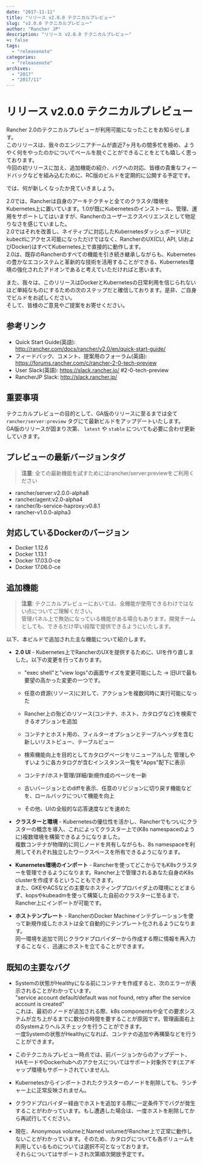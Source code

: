 ```yaml
---
date: "2017-11-11"
title: "リリース v2.0.0 テクニカルプレビュー"
slug: "v2.0.0 テクニカルプレビュー"
author: "Rancher JP"
description: "リリース v2.0.0 テクニカルプレビュー"
≈: false
tags:
  - "releasenote"
categories:
  - "releasenote"
archives:
  - "2017"
  - "2017/11"
---
```


# リリース v2.0.0 テクニカルプレビュー

Rancher 2.0のテクニカルプレビューが利用可能になったことをお知らせします。<br>
このリリースは、我々のエンジニアチームが直近7ヶ月もの間多忙を極め、ようやく何をやったのかについてベールを脱ぐことができることをとても嬉しく思っております。<br>
今回の初リリースに加え、追加機能の紹介、バグへの対応、皆様の貴重なフィードバックなどを組み込むために、RC版のビルドを定期的に公開する予定です。

では、何が新しくなったか見ていきましょう。

2.0では、Rancherは自身のアーキテクチャと全てのクラスタ/環境をKubernetes上に置いています。1.0が既にKubernetesのインストール、管理、運用をサポートしてはいますが、Rancherのユーザーエクスペリエンスとして物足りなさを感じていました。<br>
2.0ではそれを改善し、ネイティブに対応したKubernetesダッシュボードUIとkubectlにアクセス可能になっただけではなく、RancherのUX(CLI, API, UIおよびDocker)はすべてKubernetes上で直接的に動作します。<br>
2.0は、既存のRancherのすべての機能を引き続き継承しながらも、Kubernetesの豊かなエコシステムと革新的な技術を活用することができる、Kubernetes環境の強化されたアドオンであると考えていただければと思います。<br>

また、我々は、このリリースはDockerとKubernetesの日常利用を信じられないほど単純なものにするための次のステップだと確信しております。是非、ご自身でビルドをお試しください。<br>
そして、皆様のご意見やご提案をお寄せください。

## 参考リンク
- Quick Start Guide(英語): http://rancher.com/docs/rancher/v2.0/en/quick-start-guide/
- フィードバック、コメント、提案用のフォーラム(英語): https://forums.rancher.com/c/rancher-2-0-tech-preview
- User Slack(英語): https://slack.rancher.io/ #2-0-tech-preview
- RancherJP Slack: http://slack.rancher.jp/

## 重要事項
テクニカルプレビューの目的として、GA版のリリースに至るまでは全て `rancher/server:preview` タグにて最新ビルドをアップデートいたします。<br>
GA版のリリースが固まり次第、 `latest` や `stable` についても必要に合わせ更新していきます。

## プレビューの最新バージョンタグ
> **注意**: 全ての最新機能を試すためにはrancher/server:previewをご利用ください

- rancher/server:v2.0.0-alpha8
- rancher/agent:v2.0-alpha4
- rancher/lb-service-haproxy:v0.8.1
- rancher-v1.0.0-alpha3

## 対応しているDockerのバージョン

- Docker 1.12.6
- Docker 1.13.1
- Docker 17.03.0-ce
- Docker 17.06.0-ce

## 追加機能

> **注意**: テクニカルプレビューにおいては、全機能が使用できるわけではない点についてご理解ください。<br>
管理パネル上で無効になっている機能がある場合もあります。開発チームとしても、できるだけ早い段階で提供できるようにいたします。

以下、本ビルドで追加された主な機能について紹介します。

- **2.0 UI** - Kubernetes上でRancherのUXを提供するために、UIを作り直しました。以下の変更を行っております。
  - "exec shell"と"view logs"の画面サイズを変更可能にした → 旧UIで最も要望の高かった変更の一つです。

  - 任意の資源(リソース)に対して、アクションを複数同時に実行可能になった
  - Rancher上の殆どのリソース(コンテナ、ホスト、カタログなど)を検索できるオプションを追加
  - コンテナとホスト用の、フィルターオプションとテーブルヘッダを含む新しいリストビュー、テーブルビュー
  - 検索機能向上を目的としてカタログページをリニューアルした 管理しやすいように各カタログが含むインスタンス一覧を"Apps"配下に表示
  - コンテナ/ホスト管理/詳細/新規作成のページを一新
  - 古いバージョンとのdiffを表示、任意のリビジョンに切り戻す機能などを、ロールバックについて機能を向上
  - その他、UIの全般的な応答速度などを速めた

- **クラスターと環境** - Kubernetesの優位性を活かし、Rancherでもついにクラスターの概念を導入、これによってクラスター上で(K8s namespaceのように)複数環境を構築できるようになりました。<br>
複数コンテナが物理的に同じノードを共有しながらも、8s namespaceを利用してそれぞれ独立したワークスペースを所有できるようになります。

- **Kunernetes環境のインポート** - Rancherを使ってどこからでもK8sクラスターを管理できるようになります。Rancher上で管理されるあなた自身のK8s clusterを作成するということもできます。<br>
また、GKEやACSなどの主要なホスティングプロバイダ上の環境にとどまらず、kopsやkubeadmを使って構築した自前のクラスターに至るまで、Rancher上にインポートが可能です。 

- **ホストテンプレート** - RancherのDocker Machineインテグレーションを使って新規作成したホストは全て自動的にテンプレート化されるようになります。<br>
同一環境を追加で同じクラウドプロバイダーから作成する際に情報を再入力することなく、迅速にホストを立てることができます。

## 既知の主要なバグ

- Systemの状態がHealthyになる前にコンテナを作成すると、次のエラーが表示されることがわかっています。<br>
"service account default/default was not found, retry after the service account is created"<br>
これは、最初のノードが追加される際、k8s componentsや全ての要求システムが立ち上がるまでに数分の時間を要することが原因です。管理画面右上のSystemよりヘルスチェックを行うことができます。<br>
一度Systemの状態がHealthyになれば、コンテナの追加や再構築などを行うことができます。

- このテクニカルプレビュー時点では、前バージョンからのアップデート、HAモードやDockerhubへのアクセスについてはサポート対象外です(エアギャップ環境もサポートされていません)。

- Kubernetesからインポートされたクラスターのノードを削除しても、ランチャー上に正常反映されません。

- クラウドプロバイダー経由でホストを追加する際に一定条件下でバグが発生することがわかっています。もし遭遇した場合は、一度ホストを削除してから再試行してください。

- 現在、Anonymous volumeとNamed volumeがRancher上で正常に動作しないことがわかっています。そのため、カタログについても各ボリュームを利用しているものについては選択不可となっております。<br>
それらについてはサポートされ次第順次開放予定です。
